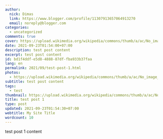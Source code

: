 ```yaml
---
author:
  nick: Dimas
  link: https://www.blogger.com/profile/11307913657064913270
  email: noreply@blogger.com
categories:
  - uncategorized
comments: true
cover: https://upload.wikimedia.org/wikipedia/commons/thumb/a/ac/No_image_available.svg/2048px-No_image_available.svg.png
date: 2021-09-23T01:54:00+07:00
description: test post content
excerpt: test post content
id: bd1f4ddf-e5d8-4888-87df-fba933b37faa
lang: en
permalink: 2021/09/test-post-1.html
photos:
  - https://upload.wikimedia.org/wikipedia/commons/thumb/a/ac/No_image_available.svg/2048px-No_image_available.svg.png
subtitle: test post content
tags:
  - test
thumbnail: https://upload.wikimedia.org/wikipedia/commons/thumb/a/ac/No_image_available.svg/2048px-No_image_available.svg.png
title: test post 1
type: post
updated: 2021-09-23T01:54:30+07:00
webtitle: My Site Title
wordcount: 10
---
```


test post 1 content